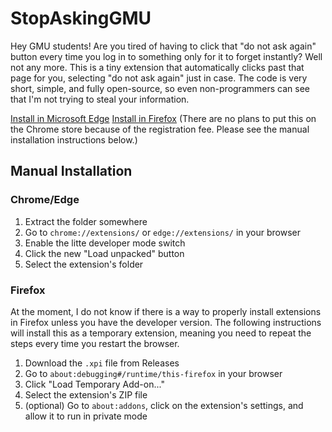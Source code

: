 # StopAskingGMU
Hey GMU students! Are you tired of having to click that "do not ask again" button every time you log in to something only for it to forget instantly? Well not any more. This is a tiny extension that automatically clicks past that page for you, selecting "do not ask again" just in case. The code is very short, simple, and fully open-source, so even non-programmers can see that I'm not trying to steal your information.

[Install in Microsoft Edge](https://microsoftedge.microsoft.com/addons/detail/stopaskinggmu/memjepmledaojhndmlkcjopkikmlokpb)
[Install in Firefox](https://addons.mozilla.org/en-US/firefox/addon/stopaskinggmu/)
(There are no plans to put this on the Chrome store because of the registration fee. Please see the manual installation instructions below.)

## Manual Installation
### Chrome/Edge
1. Extract the folder somewhere
2. Go to `chrome://extensions/` or `edge://extensions/` in your browser
3. Enable the litte developer mode switch
4. Click the new "Load unpacked" button
5. Select the extension's folder

### Firefox
At the moment, I do not know if there is a way to properly install extensions in Firefox unless you have the developer version. The following instructions will install this as a temporary extension, meaning you need to repeat the steps every time you restart the browser.
1. Download the `.xpi` file from Releases
2. Go to `about:debugging#/runtime/this-firefox` in your browser
3. Click "Load Temporary Add-on..."
4. Select the extension's ZIP file
5. (optional) Go to `about:addons`, click on the extension's settings, and allow it to run in private mode
